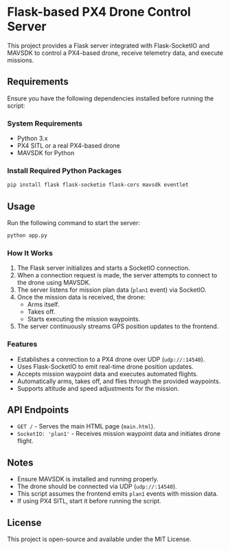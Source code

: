 # Flask-based PX4 Drone Control Server

This project provides a Flask server integrated with Flask-SocketIO and MAVSDK to control a PX4-based drone, receive telemetry data, and execute missions.

## Requirements

Ensure you have the following dependencies installed before running the script:

### System Requirements
- Python 3.x
- PX4 SITL or a real PX4-based drone
- MAVSDK for Python

### Install Required Python Packages
```bash
pip install flask flask-socketio flask-cors mavsdk eventlet
```

## Usage

Run the following command to start the server:
```bash
python app.py
```

### How It Works
1. The Flask server initializes and starts a SocketIO connection.
2. When a connection request is made, the server attempts to connect to the drone using MAVSDK.
3. The server listens for mission plan data (`plan1` event) via SocketIO.
4. Once the mission data is received, the drone:
   - Arms itself.
   - Takes off.
   - Starts executing the mission waypoints.
5. The server continuously streams GPS position updates to the frontend.

### Features
- Establishes a connection to a PX4 drone over UDP (`udp://:14540`).
- Uses Flask-SocketIO to emit real-time drone position updates.
- Accepts mission waypoint data and executes automated flights.
- Automatically arms, takes off, and flies through the provided waypoints.
- Supports altitude and speed adjustments for the mission.

## API Endpoints
- `GET /` - Serves the main HTML page (`main.html`).
- `SocketIO: 'plan1'` - Receives mission waypoint data and initiates drone flight.

## Notes
- Ensure MAVSDK is installed and running properly.
- The drone should be connected via UDP (`udp://:14540`).
- This script assumes the frontend emits `plan1` events with mission data.
- If using PX4 SITL, start it before running the script.

## License
This project is open-source and available under the MIT License.
